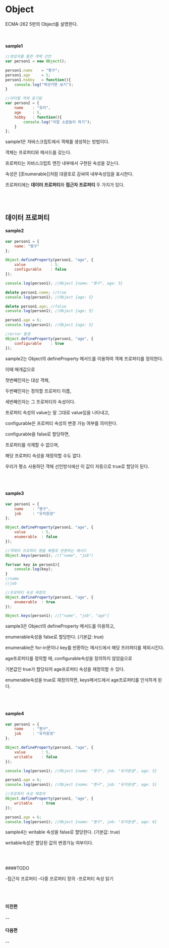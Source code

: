 # Object

ECMA-262 5판의 Object를 설명한다.

<br/>

#### sample1
```javascript
//생성자를 통한 객체 선언
var person1 = new Object();

person1.name	= "짱구";
person1.age 	= 5;
person1.hobby 	= function(){
	console.log("액션가면 보기");
}

//리터럴 객체 표기법
var person2 = {
	name	: "유리",
	age		: 5,
	hobby	: function(){
		console.log("리얼 소꿉놀이 하기");
	}
};
```
sample1은 자바스크립트에서 객체를 생성하는 방법이다.

객체는 프로퍼티와 메서드를 갖는다.

프로퍼티는 자바스크립트 엔진 내부에서 구현된 속성을 갖는다.

속성은 [[Enumerable]]처럼 대괄호로 감싸여 내부속성임을 표시한다.

프로퍼티에는 **데이터 프로퍼티**와 **접근자 프로퍼티** 두 가지가 있다.

<br/><br/>

## 데이터 프로퍼티

#### sample2
```javascript
var person1 = {
	name: "짱구"
};

Object.defineProperty(person1, "age", {
	value			: 5,
	configurable	: false
});

console.log(person1); //Object {name: "짱구", age: 5}

delete person1.name; //true
console.log(person1); //Object {age: 5}

delete person1.age; //false
console.log(person1); //Object {age: 5}

person1.age = 6;
console.log(person1); //Object {age: 5}

//error 발생
Object.defineProperty(person1, "age", {
	configurable	: true
});

```
sample2는 Object의 defineProperty 메서드를 이용하여 객체 프로퍼티를 정의한다.

이때 매개값으로 

첫번째인자는 대상 객체, 

두번째인자는 정의할 프로퍼티 이름,

세번째인자는 그 프로퍼티의 속성이다.

프로퍼티 속성의 value는 말 그대로 value임을 나타내고,

configurable은 프로퍼티 속성의 변경 가능 여부를 의미한다.

configurable을 false로 할당하면,

프로퍼티를 삭제할 수 없으며, 

해당 프로퍼티 속성을 재정의할 수도 없다.

우리가 평소 사용하던 객체 선언방식에선 이 값이 자동으로 true로 할당이 된다.

<br/><br/>

#### sample3
```javascript
var person1 = {
	name	: "짱구",
	job		: "유치원생"
};

Object.defineProperty(person1, "age", {
	value		: 5,
	enumerable	: false
});

//객체의 프로퍼티 명을 배열로 반환하는 메서드
Object.keys(person1); //["name", "job"]

for(var key in person1){
	console.log(key);
}
//name
//job

//프로퍼티 속성 재정의
Object.defineProperty(person1, "age", {
	enumerable	: true
});

Object.keys(person1); //["name", "job", "age"]

```
sample3은 Object의 defineProperty 메서드를 이용하고, 

enumerable속성을 false로 할당한다. (기본값: true)

enumerable은 for-in문이나 key를 반환하는 메서드에서 해당 프러퍼티를 제외시킨다.

age프로퍼티를 정의할 때, configurable속성을 정의하지 않았음으로 

기본값인 true가 할당되어 age프로퍼티 속성을 재정의할 수 있다.

enumerable속성을 true로 재정의하면, keys메서드에서 age프로퍼티를 인식하게 된다.

<br/><br/>

#### sample4
```javascript
var person1 = {
	name	: "짱구",
	job		: "유치원생"
};

Object.defineProperty(person1, "age", {
	value		: 5,
	writable	: false
});

console.log(person1); //Object {name: "짱구", job: "유치원생", age: 5}

person1.age = 6;
console.log(person1); //Object {name: "짱구", job: "유치원생", age: 5}

//프로퍼티 속성 재정의
Object.defineProperty(person1, "age", {
	writable	: true
});

person1.age = 6;
console.log(person1); //Object {name: "짱구", job: "유치원생", age: 6}

```
sample4는 writable 속성을 false로 할당한다. (기본값: true)

writable속성은 할당된 값의 변경가능 여부이다.

<br/><br/>

####TODO 

-접근자 프로퍼티
-다중 프로퍼티 정의
-프로퍼티 속성 읽기

<br/><br/>

#### 이전편 
--

#### 다음편
--

<br/>
<br/>
<br/>
<br/>